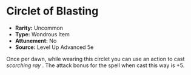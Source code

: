 # Circlet of Blasting

- **Rarity:** Uncommon
- **Type:** Wondrous Item
- **Attunement:** No
- **Source:** Level Up Advanced 5e

Once per dawn, while wearing this circlet you can use an action to cast _scorching ray_ . The attack bonus for the spell when cast this way is +5.
